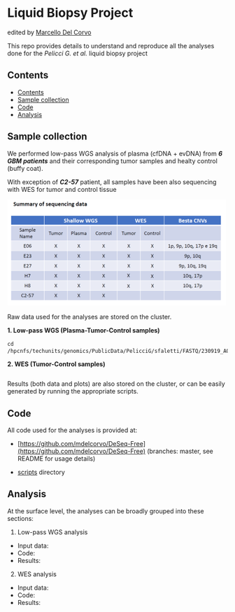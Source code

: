 # Liquid Biopsy Project
edited by [Marcello Del Corvo](mailto:marcello.delcorvo@gmail.com)

This repo provides details to understand and  reproduce all the analyses done for the <i> Pelicci G. et al. </i>  liquid biopsy project

## Contents
- [Contents](#contents)
- [Sample collection](#sample-collection)
- [Code](#code)
- [Analysis](#analysis)

## Sample collection

We performed low-pass WGS analysis of plasma (cfDNA + evDNA) from ***6 GBM patients*** and their corresponding tumor samples and healty control (buffy coat).

With exception of ***C2-57*** patient, all samples have been also sequencing with WES for tumor and control tissue

<img src="img/samples_table.png" width="500" />

Raw data used for the analyses are stored on the cluster. 

**1. Low-pass WGS (Plasma-Tumor-Control samples)**
```
cd /hpcnfs/techunits/genomics/PublicData/PelicciG/sfaletti/FASTQ/230919_A00302_0562_BHJ7C3DRX3
```
**2. WES (Tumor-Control samples)**
```

```
Results (both data and plots) are also stored on the cluster, or can be easily generated by running the appropriate scripts.

## Code
All code used for the analyses is provided at: 

* [https://github.com/mdelcorvo/DeSeq-Free](https://github.com/mdelcorvo/DeSeq-Free) (branches: master, see README for usage details)

* [scripts](./scripts/) directory

## Analysis

At the surface level, the analyses can be broadly grouped into these sections:

1) Low-pass WGS analysis
* Input data:
* Code:
* Results:

2) WES analysis
* Input data:
* Code:
* Results:
